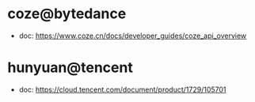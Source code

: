 # coze@bytedance
+ doc: https://www.coze.cn/docs/developer_guides/coze_api_overview
# hunyuan@tencent
+ doc: https://cloud.tencent.com/document/product/1729/105701